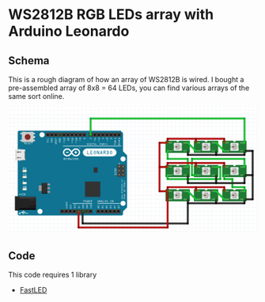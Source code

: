 # WS2812B RGB LEDs array with Arduino Leonardo

## Schema

This is a rough diagram of how an array of WS2812B is wired. I bought a pre-assembled array of 8x8 = 64 LEDs, you can find various arrays of the same sort online.

![Wiring diagram](schema.png)

## Code

This code requires 1 library

* [FastLED](https://github.com/FastLED/FastLED)

